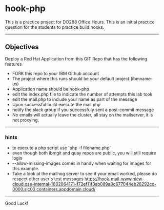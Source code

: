 # hook-php
This is a practice project for DO288 Office Hours.  This is an initial practice question for the students to practice build hooks. 

******
## Objectives
Deploy a Red Hat Application from this GIT Repo that has the following features

- FORK this repo to your IBM Github account
- The project where this runs should be your default project (ibmname-us)
- Application name should be hook-php
- edit the index.php file to indicate the number of attempts this lab took
- edit the mail.php to include your name as part of the message
- Upon successful build execute the mail.php
- notify the slack group if you successfuly sent a post-commit message
- No emails will actually leave the cluster, all stay on the mailserver, it is not proxying.

******
### hints 

- to execute a php script use 'php -f filename.php'
- even though both ibmgit and quay repos are public, you will still require login
- --allow-missing-images comes in handy when waiting for images for this example.
- Take a look at the mailhog server to see if your email worked, please do respect other user's test messages https://hook-mail-wwwiniew-cloud.ose-internal-1602064171-f72ef11f3ab089a8c677044eb28292cd-0000.sjc03.containers.appdomain.cloud/

******
Good Luck!


